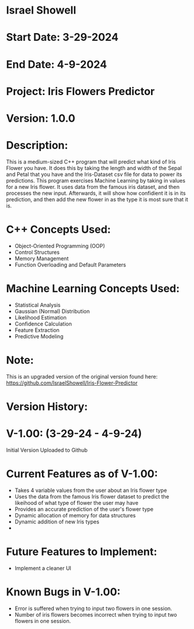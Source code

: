 # Israel Showell
# Start Date: 3-29-2024
# End Date: 4-9-2024
# Project: Iris Flowers Predictor
# Version: 1.0.0

# Description:
This is a medium-sized C++ program that will predict what kind of Iris Flower you have. 
It does this by taking the length and width of the Sepal and Petal that you have and the Iris-Dataset csv file for data to power its predictions.
This program exercises Machine Learning by taking in values for a new Iris flower.
It uses data from the famous iris dataset, and then processes the new input.
Afterwards, it will show how confidient it is in its prediction, and then add the new flower in as the
type it is most sure that it is. 

# C++ Concepts Used:
- Object-Oriented Programming (OOP)
- Control Structures
- Memory Management
- Function Overloading and Default Parameters
  
# Machine Learning Concepts Used:
- Statistical Analysis
- Gaussian (Normal) Distribution
- Likelihood Estimation
- Confidence Calculation
- Feature Extraction
- Predictive Modeling
  
# Note:
This is an upgraded version of the original version found here:
https://github.com/IsraelShowell/Iris-Flower-Predictor

# Version History:

# V-1.00: (3-29-24 - 4-9-24)
Initial Version
Uploaded to Github

# Current Features as of V-1.00:
- Takes 4 variable values from the user about an Iris flower type 
- Uses the data from the famous Iris flower dataset to predict the likeihood of what type of flower the user may have
- Provides an accurate prediction of the user's flower type
- Dynamic allocation of memory for data structures
- Dynamic addition of new Iris types
- 
# Future Features to Implement:
- Implement a cleaner UI

# Known Bugs in V-1.00:
- Error is suffered when trying to input two flowers in one session.
- Number of iris flowers becomes incorrect when trying to input two flowers in one session.


